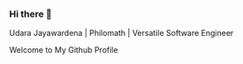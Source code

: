 ### Hi there 👋

Udara Jayawardena | Philomath | Versatile Software Engineer

Welcome to My Github Profile
